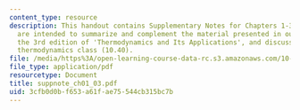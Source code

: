 ```yaml
---
content_type: resource
description: This handout contains Supplementary Notes for Chapters 1-3. These notes
  are intended to summarize and complement the material presented in our textbook,
  the 3rd edition of 'Thermodynamics and Its Applications', and discussed in our graduate
  thermodynamics class (10.40).
file: /media/https%3A/open-learning-course-data-rc.s3.amazonaws.com/10-40-chemical-engineering-thermodynamics-fall-2003/3cfb0d0bf653a61fae75544cb315bc7b_suppnote_ch01_03.pdf
file_type: application/pdf
resourcetype: Document
title: suppnote_ch01_03.pdf
uid: 3cfb0d0b-f653-a61f-ae75-544cb315bc7b
---
```


